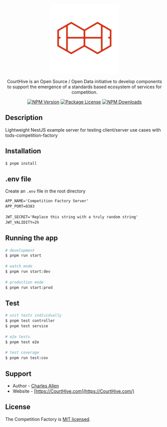 <p align="center">
  <a href="http://courthive.com/" target="blank"><img src="./src/common/images/red-ch-logo.png" width="220" alt="CourtHive Logo" /></a>
</p>

  <p align="center">CourtHive is an Open Source / Open Data initiative to develop components to support the emergence of a standards based ecosystem of services for competition.</p>
    <p align="center">
<a href="https://www.npmjs.com/~tods-competition-factory" target="_blank"><img src="https://img.shields.io/npm/v/tods-competition-factory" alt="NPM Version" /></a>
<a href="https://www.npmjs.com/~tods-competition-factory" target="_blank"><img src="https://img.shields.io/npm/l/tods-competition-factory" alt="Package License" /></a>
<a href="https://www.npmjs.com/~tods-competition-factory" target="_blank"><img src="https://img.shields.io/npm/dm/tods-competition-factory" alt="NPM Downloads" /></a>
</p>

## Description

Lightweight NestJS example server for testing client/server use cases with tods-competition-factory

## Installation

```bash
$ pnpm install
```

## .env file

Create an `.env` file in the root directory

```txt
APP_NAME='Competition Factory Server'
APP_PORT=8383

JWT_SECRET='Replace this string with a truly random string'
JWT_VALIDITY=2h
```

## Running the app

```bash
# development
$ pnpm run start

# watch mode
$ pnpm run start:dev

# production mode
$ pnpm run start:prod
```

## Test

```bash
# unit tests individually
$ pnpm test controller
$ pnpm test service

# e2e tests
$ pnpm test e2e

# test coverage
$ pnpm run test:cov
```

## Support

- Author - [Charles Allen](https://github.com/CourtHive)
- Website - [https://CourtHive.com](https://CourtHive.com/)

## License

The Competition Factory is [MIT licensed](https://github.com/nestjs/nest/blob/master/LICENSE).
